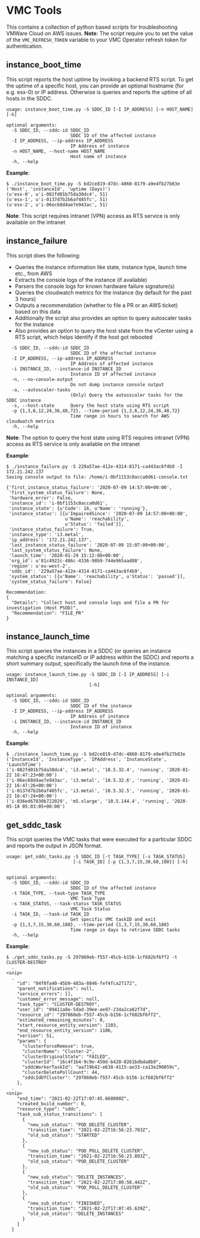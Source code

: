 # VMC Tools

This contains a collection of python based scripts for troubleshooting VMWare Cloud on AWS issues.
**Note**: The script require you to set the value of the `VMC_REFRESH_TOKEN` variable to your VMC Operator refresh token for authentication.

## instance_boot_time

This script reports the host uptime by invoking a backend RTS script. To get the uptime of a specific host, you can provide an optional hostname (for e.g. esx-0) or IP address. Otherwise is queries and reports the uptime of all hosts in the SDDC.
```
usage: instance_boot_time.py -S SDDC_ID [-I IP_ADDRESS] [-n HOST_NAME] [-h]

optional arguments:
  -S SDDC_ID, --sddc-id SDDC_ID
                        SDDC ID of the affected instance
  -I IP_ADDRESS, --ip-address IP_ADDRESS
                        IP Address of instance
  -n HOST_NAME, --host-name HOST_NAME
                        Host name of instance
  -h, --help
  ```

**Example**:
```
$ ./instance_boot_time.py -S bd2ce819-d7dc-4860-8179-a9e4fb27b83e 
('Host', 'instanceId', 'uptime (Days)')
(u'esx-0', u'i-082fd01b75da30dc4', 51)
(u'esx-1', u'i-0137d7b2b6af485fc', 51)
(u'esx-2', u'i-06ec68d4ae7e943ac', 51)
```

**Note**: This script requires intranet (VPN) access as RTS service is only available on the intranet

## instance_failure

This script does the following:

 - Queries the instance information like state, instance type, launch time etc., from AWS
 - Extracts the console logs of the instance (if available)
 - Parsers the console logs for known hardware failure signature(s)
 - Queries the cloudwatch metrics for the instance (by default for the past 3 hours)
 - Outputs a recommendation (whether to file a PR or an AWS ticket) based on this data
 - Additionally the script also provides an option to query autoscaler tasks for the instance
 - Also provides an option to query the host state from the vCenter using a RTS script, which helps identify if the host got rebooted

```
  -S SDDC_ID, --sddc-id SDDC_ID
                        SDDC ID of the affected instance
  -I IP_ADDRESS, --ip-address IP_ADDRESS
                        IP Address of affected instance
  -i INSTANCE_ID, --instance-id INSTANCE_ID
                        Instance ID of affected instance
  -n, --no-console-output
                        Do not dump instance console output
  -a, --autoscaler-tasks
                        (Only) Query the autosscaler tasks for the SDDC instance
  -s, --host-state      Query the host state using RTS script
  -p {1,3,6,12,24,36,48,72}, --time-period {1,3,6,12,24,36,48,72}
                        Time range in hours to search for AWS cloudwatch metrics
  -h, --help
```

**Note**: The option to query the host state using RTS requires intranet (VPN) access as RTS service is only available on the intranet

**Example**:
```
$ ./instance_failure.py -S 229a57ae-412e-4314-8171-ca443ac6f4b9 -I 172.21.242.137
Saving console output to file: /home/i-0bf1153c0acca0d61-console.txt

{'first_instance_status_failure': '2020-07-09 14:57:00+00:00',
 'first_system_status_failure': None,
 'hardware_error': False,
 'instance_id': 'i-0bf1153c0acca0d61',
 'instance_state': {u'Code': 16, u'Name': 'running'},
 'instance_status': [{u'ImpairedSince': '2020-07-09 14:57:00+00:00',
                      u'Name': 'reachability',
                      u'Status': 'failed'}],
 'instance_status_failure': True,
 'instance_type': 'i3.metal',
 'ip_address': '172.21.242.137',
 'last_instance_status_failure': '2020-07-09 15:07:00+00:00',
 'last_system_status_failure': None,
 'launch_time': '2020-01-29 15:12:08+00:00',
 'org_id': u'81c4922c-486c-4336-98b9-744e965aad88',
 'region': u'eu-west-2',
 'sddc_id': '229a57ae-412e-4314-8171-ca443ac6f4b9',
 'system_status': [{u'Name': 'reachability', u'Status': 'passed'}],
 'system_status_failure': False}

Recommendation:
{
  "Details": "Collect host and console logs and file a PR for investigation (Host PSOD)", 
  "Recommendation": "FILE_PR"
}
```

## instance_launch_time

This script queries the instances in a SDDC (or queries an instance matching a specific instanceID or IP address within the SDDC) and reports a short summary output, specifically the launch time of the instance.
```
usage: instance_launch_time.py -S SDDC_ID [-I IP_ADDRESS] [-i INSTANCE_ID]
                               [-h]

optional arguments:
  -S SDDC_ID, --sddc-id SDDC_ID
                        SDDC ID of the instance
  -I IP_ADDRESS, --ip-address IP_ADDRESS
                        IP Address of instance
  -i INSTANCE_ID, --instance-id INSTANCE_ID
                        Instance ID of instance
  -h, --help
```
**Example**:
```
$ ./instance_launch_time.py -S bd2ce819-d7dc-4860-8179-a9e4fb27b83e
('InstanceId', 'InstanceType', 'IPAddress', 'InstanceState', 'LaunchTime')
('i-082fd01b75da30dc4', 'i3.metal', '10.5.32.4', 'running', '2020-01-22 16:47:23+00:00')
('i-06ec68d4ae7e943ac', 'i3.metal', '10.5.32.6', 'running', '2020-01-22 16:47:26+00:00')
('i-0137d7b2b6af485fc', 'i3.metal', '10.5.32.5', 'running', '2020-01-22 16:47:24+00:00')
('i-036ed67830b722029', 'm5.xlarge', '10.5.144.4', 'running', '2020-05-18 05:03:05+00:00')
```

## get_sddc_task

This script queries the VMC tasks that were executed for a particular SDDC and reports the output in JSON format.
```
usage: get_sddc_tasks.py -S SDDC_ID [-t TASK_TYPE] [-s TASK_STATUS]
                         [-i TASK_ID] [-p {1,3,7,15,30,60,180}] [-h]


optional arguments:
  -S SDDC_ID, --sddc-id SDDC_ID
                        SDDC ID of the affected instance
  -t TASK_TYPE, --task-type TASK_TYPE
                        VMC Task Type
  -s TASK_STATUS, --task-status TASK_STATUS
                        VMC Task Status
  -i TASK_ID, --task-id TASK_ID
                        Get specific VMC taskID and exit
  -p {1,3,7,15,30,60,180}, --time-period {1,3,7,15,30,60,180}
                        Time range in days to retrieve SDDC tasks
  -h, --help
```
**Example**:
```
$ ./get_sddc_tasks.py -S 297860eb-f557-45cb-b156-1cf682bf6ff2 -t CLUSTER-DESTROY
  .
<snip>
  .
    "id": "04f0fa40-45b9-483a-8846-fef4fca27172", 
    "parent_notifications": null, 
    "service_errors": [], 
    "customer_error_message": null, 
    "task_type": "CLUSTER-DESTROY", 
    "user_id": "09411a8e-5dad-39ee-ae97-234a2ca02f7d", 
    "resource_id": "297860eb-f557-45cb-b156-1cf682bf6ff2", 
    "estimated_remaining_minutes": 0, 
    "start_resource_entity_version": 1103, 
    "end_resource_entity_version": 1106, 
    "version": 51, 
    "params": {
      "clusterForceRemove": true, 
      "clusterName": "Cluster-2", 
      "clusterOriginalState": "FAILED", 
      "clusterId": "16c4f1b4-9c9e-450d-b420-0261bdbda8b9", 
      "sddcWorkerTaskId": "aa719b42-e638-4115-ae33-ca13e290859c", 
      "clusterDeletePollCount": 44, 
      "sddcIdOfCluster": "297860eb-f557-45cb-b156-1cf682bf6ff2"
    }, 
  .
<snip>
    "end_time": "2021-02-22T17:07:45.668000Z", 
    "created_build_number": 0, 
    "resource_type": "sddc", 
    "task_sub_status_transitions": [
      {
        "new_sub_status": "POD_DELETE_CLUSTER", 
        "transition_time": "2021-02-22T16:56:23.783Z", 
        "old_sub_status": "STARTED"
      }, 
      {
        "new_sub_status": "POD_POLL_DELETE_CLUSTER", 
        "transition_time": "2021-02-22T16:56:23.893Z", 
        "old_sub_status": "POD_DELETE_CLUSTER"
      }, 
      {
        "new_sub_status": "DELETE_INSTANCES", 
        "transition_time": "2021-02-22T17:00:50.442Z", 
        "old_sub_status": "POD_POLL_DELETE_CLUSTER"
      }, 
      {
        "new_sub_status": "FINISHED", 
        "transition_time": "2021-02-22T17:07:45.639Z", 
        "old_sub_status": "DELETE_INSTANCES"
      }
    ]
  }
```
